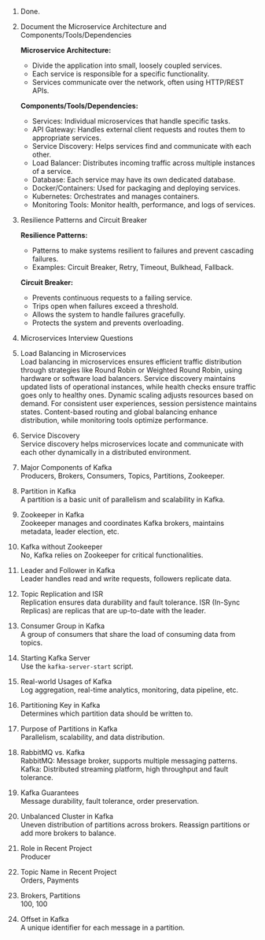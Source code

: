 1. Done.
2. Document the Microservice Architecture and Components/Tools/Dependencies

    **Microservice Architecture:**
    - Divide the application into small, loosely coupled services.
    - Each service is responsible for a specific functionality.
    - Services communicate over the network, often using HTTP/REST APIs.
    
    **Components/Tools/Dependencies:**
    - Services: Individual microservices that handle specific tasks.
    - API Gateway: Handles external client requests and routes them to appropriate services.
    - Service Discovery: Helps services find and communicate with each other.
    - Load Balancer: Distributes incoming traffic across multiple instances of a service.
    - Database: Each service may have its own dedicated database.
    - Docker/Containers: Used for packaging and deploying services.
    - Kubernetes: Orchestrates and manages containers.
    - Monitoring Tools: Monitor health, performance, and logs of services.

3. Resilience Patterns and Circuit Breaker

    **Resilience Patterns:**
    - Patterns to make systems resilient to failures and prevent cascading failures.
    - Examples: Circuit Breaker, Retry, Timeout, Bulkhead, Fallback.
    
    **Circuit Breaker:**
    - Prevents continuous requests to a failing service.
    - Trips open when failures exceed a threshold.
    - Allows the system to handle failures gracefully.
    - Protects the system and prevents overloading.

4. Microservices Interview Questions

5. Load Balancing in Microservices  
   Load balancing in microservices ensures efficient traffic distribution through strategies like Round Robin or Weighted Round Robin, using hardware or software load balancers. Service discovery maintains updated lists of operational instances, while health checks ensure traffic goes only to healthy ones. Dynamic scaling adjusts resources based on demand. For consistent user experiences, session persistence maintains states. Content-based routing and global balancing enhance distribution, while monitoring tools optimize performance.

6. Service Discovery  
   Service discovery helps microservices locate and communicate with each other dynamically in a distributed environment.

7. Major Components of Kafka   
Producers, Brokers, Consumers, Topics, Partitions, Zookeeper.

8. Partition in Kafka  
A partition is a basic unit of parallelism and scalability in Kafka.

9. Zookeeper in Kafka  
Zookeeper manages and coordinates Kafka brokers, maintains metadata, leader election, etc.

10. Kafka without Zookeeper  
No, Kafka relies on Zookeeper for critical functionalities.

11. Leader and Follower in Kafka  
Leader handles read and write requests, followers replicate data.

12. Topic Replication and ISR  
Replication ensures data durability and fault tolerance.
ISR (In-Sync Replicas) are replicas that are up-to-date with the leader.

13. Consumer Group in Kafka  
A group of consumers that share the load of consuming data from topics.

14. Starting Kafka Server  
Use the `kafka-server-start` script.

15. Real-world Usages of Kafka  
 Log aggregation, real-time analytics, monitoring, data pipeline, etc.

16. Partitioning Key in Kafka  
Determines which partition data should be written to.

17. Purpose of Partitions in Kafka  
Parallelism, scalability, and data distribution.

18. RabbitMQ vs. Kafka  
RabbitMQ: Message broker, supports multiple messaging patterns.
Kafka: Distributed streaming platform, high throughput and fault tolerance.

19. Kafka Guarantees  
Message durability, fault tolerance, order preservation.

20. Unbalanced Cluster in Kafka  
Uneven distribution of partitions across brokers.
Reassign partitions or add more brokers to balance.

21. Role in Recent Project  
Producer

22. Topic Name in Recent Project  
Orders, Payments

23. Brokers, Partitions  
100, 100

24. Offset in Kafka  
A unique identifier for each message in a partition.
